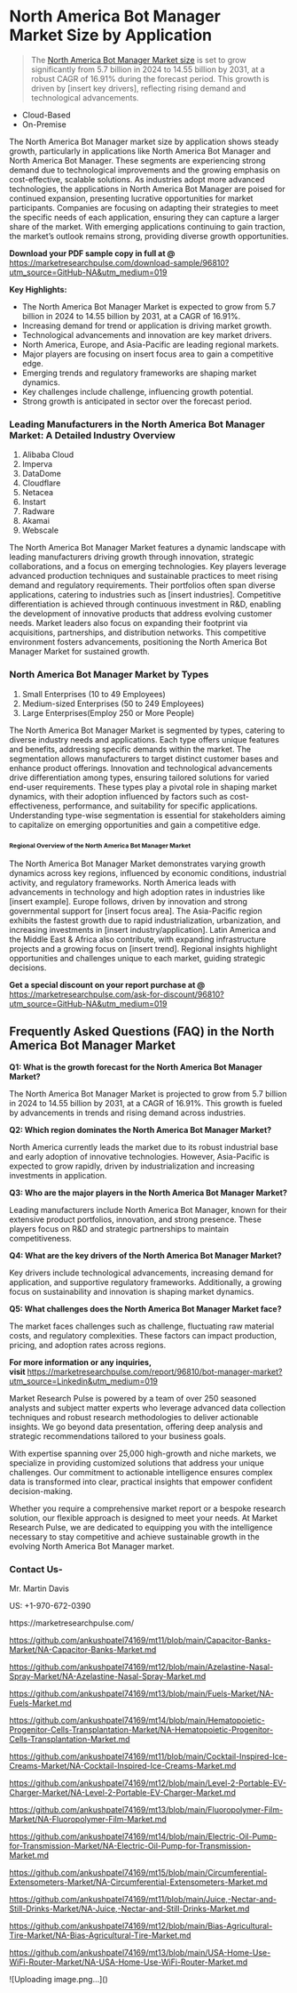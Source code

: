 <h1>North America Bot Manager Market&nbsp;Size by Application</h1><blockquote><p>The <a href="https://marketresearchpulse.com/download-sample/96810?utm_source=GitHub-NA&amp;utm_medium=019">North America Bot Manager Market size</a> is set to grow significantly from 5.7 billion in 2024 to 14.55 billion by 2031, at a robust CAGR of 16.91% during the forecast period. This growth is driven by [insert key drivers], reflecting rising demand and technological advancements.</p></blockquote><ul><li>Cloud-Based<li> On-Premise</li></ul><p>The North America Bot Manager market size by application shows steady growth, particularly in applications like North America Bot Manager and North America Bot Manager. These segments are experiencing strong demand due to technological improvements and the growing emphasis on cost-effective, scalable solutions. As industries adopt more advanced technologies, the applications in North America Bot Manager are poised for continued expansion, presenting lucrative opportunities for market participants. Companies are focusing on adapting their strategies to meet the specific needs of each application, ensuring they can capture a larger share of the market. With emerging applications continuing to gain traction, the market’s outlook remains strong, providing diverse growth opportunities.</p><p><strong>Download your PDF sample copy in full at @ </strong><a href="https://marketresearchpulse.com/download-sample/96810?utm_source=GitHub-NA&amp;utm_medium=019">https://marketresearchpulse.com/download-sample/96810?utm_source=GitHub-NA&amp;utm_medium=019</a></p><p><strong>Key Highlights: </strong></p><ul><li>The North America Bot Manager Market is expected to grow from 5.7 billion in 2024 to 14.55 billion by 2031, at a CAGR of 16.91%.</li><li>Increasing demand for trend or application is driving market growth.</li><li>Technological advancements and innovation are key market drivers.</li><li>North America, Europe, and Asia-Pacific are leading regional markets.</li><li>Major players are focusing on insert focus area to gain a competitive edge.</li><li>Emerging trends and regulatory frameworks are shaping market dynamics.</li><li>Key challenges include challenge, influencing growth potential.</li><li>Strong growth is anticipated in sector over the forecast period.</li></ul><h3>Leading Manufacturers in the North America Bot Manager Market: A Detailed Industry Overview</h3><ol><li>Alibaba Cloud</li><li>Imperva</li><li>DataDome</li><li>Cloudflare</li><li>Netacea</li><li>Instart</li><li>Radware</li><li>Akamai</li><li>Webscale</li></ol><div class="flex max-w-full flex-col flex-grow"><div class="min-h-8 text-message flex w-full flex-col items-end gap-2 whitespace-normal break-words [.text-message+&amp;]:mt-5" dir="auto" data-message-author-role="assistant" data-message-id="fd8432e4-4910-450d-b182-61b7bfb0a01f" data-message-model-slug="gpt-4o"><div class="flex w-full flex-col gap-1 empty:hidden first:pt-[3px]"><div class="markdown prose w-full break-words dark:prose-invert light"><p>The North America Bot Manager Market features a dynamic landscape with leading manufacturers driving growth through innovation, strategic collaborations, and a focus on emerging technologies. Key players leverage advanced production techniques and sustainable practices to meet rising demand and regulatory requirements. Their portfolios often span diverse applications, catering to industries such as [insert industries]. Competitive differentiation is achieved through continuous investment in R&amp;D, enabling the development of innovative products that address evolving customer needs. Market leaders also focus on expanding their footprint via acquisitions, partnerships, and distribution networks. This competitive environment fosters advancements, positioning the North America Bot Manager Market for sustained growth.</p></div></div></div></div><h3>North America Bot Manager Market by Types</h3><ol><li>Small Enterprises (10 to 49 Employees)<li> Medium-sized Enterprises (50 to 249 Employees)<li> Large Enterprises(Employ 250 or More People)</li></ol><div class="flex max-w-full flex-col flex-grow"><div class="min-h-8 text-message flex w-full flex-col items-end gap-2 whitespace-normal break-words [.text-message+&amp;]:mt-5" dir="auto" data-message-author-role="assistant" data-message-id="084470be-0bb7-4664-bddf-5156b4f41249" data-message-model-slug="gpt-4o-mini"><div class="flex w-full flex-col gap-1 empty:hidden first:pt-[3px]"><div class="markdown prose w-full break-words dark:prose-invert light"><p>The North America Bot Manager Market is segmented by types, catering to diverse industry needs and applications. Each type offers unique features and benefits, addressing specific demands within the market. The segmentation allows manufacturers to target distinct customer bases and enhance product offerings. Innovation and technological advancements drive differentiation among types, ensuring tailored solutions for varied end-user requirements. These types play a pivotal role in shaping market dynamics, with their adoption influenced by factors such as cost-effectiveness, performance, and suitability for specific applications. Understanding type-wise segmentation is essential for stakeholders aiming to capitalize on emerging opportunities and gain a competitive edge.</p></div></div></div></div><h3><span style="font-size: 11px;">Regional Overview of the North America Bot Manager Market</span></h3><div class="flex max-w-full flex-col flex-grow"><div class="min-h-8 text-message flex w-full flex-col items-end gap-2 whitespace-normal break-words [.text-message+&amp;]:mt-5" dir="auto" data-message-author-role="assistant" data-message-id="e9038762-ce64-4e30-91c9-9bd413514231" data-message-model-slug="gpt-4o-mini"><div class="flex w-full flex-col gap-1 empty:hidden first:pt-[3px]"><div class="markdown prose w-full break-words dark:prose-invert light"><p>The North America Bot Manager Market demonstrates varying growth dynamics across key regions, influenced by economic conditions, industrial activity, and regulatory frameworks. North America leads with advancements in technology and high adoption rates in industries like [insert example]. Europe follows, driven by innovation and strong governmental support for [insert focus area]. The Asia-Pacific region exhibits the fastest growth due to rapid industrialization, urbanization, and increasing investments in [insert industry/application]. Latin America and the Middle East &amp; Africa also contribute, with expanding infrastructure projects and a growing focus on [insert trend]. Regional insights highlight opportunities and challenges unique to each market, guiding strategic decisions.</p></div></div></div></div><p><strong>Get a special discount on your report purchase at @ </strong><a href="https://marketresearchpulse.com/ask-for-discount/96810?utm_source=GitHub-NA&amp;utm_medium=019">https://marketresearchpulse.com/ask-for-discount/96810?utm_source=GitHub-NA&amp;utm_medium=019</a></p><h2>Frequently Asked Questions (FAQ) in the North America Bot Manager Market</h2><p><strong>Q1: What is the growth forecast for the North America Bot Manager Market?</strong></p><p>The North America Bot Manager Market is projected to grow from 5.7 billion in 2024 to 14.55 billion by 2031, at a CAGR of 16.91%. This growth is fueled by advancements in trends and rising demand across industries.</p><p><strong>Q2: Which region dominates the North America Bot Manager Market?</strong></p><p>North America currently leads the market due to its robust industrial base and early adoption of innovative technologies. However, Asia-Pacific is expected to grow rapidly, driven by industrialization and increasing investments in application.</p><p><strong>Q3: Who are the major players in the North America Bot Manager Market?</strong></p><p>Leading manufacturers include North America Bot Manager, known for their extensive product portfolios, innovation, and strong presence. These players focus on R&amp;D and strategic partnerships to maintain competitiveness.</p><p><strong>Q4: What are the key drivers of the North America Bot Manager Market?</strong></p><p>Key drivers include technological advancements, increasing demand for application, and supportive regulatory frameworks. Additionally, a growing focus on sustainability and innovation is shaping market dynamics.</p><p><strong>Q5: What challenges does the North America Bot Manager Market face?</strong></p><p>The market faces challenges such as challenge, fluctuating raw material costs, and regulatory complexities. These factors can impact production, pricing, and adoption rates across regions.</p><p><strong>For more information or any inquiries, visit&nbsp;</strong><a href="https://marketresearchpulse.com/report/96810/bot-manager-market?utm_source=Linkedin&utm_medium=019">https://marketresearchpulse.com/report/96810/bot-manager-market?utm_source=Linkedin&utm_medium=019</a></p><p>Market Research Pulse is powered by a team of over 250 seasoned analysts and subject matter experts who leverage advanced data collection techniques and robust research methodologies to deliver actionable insights. We go beyond data presentation, offering deep analysis and strategic recommendations tailored to your business goals.</p><p>With expertise spanning over 25,000 high-growth and niche markets, we specialize in providing customized solutions that address your unique challenges. Our commitment to actionable intelligence ensures complex data is transformed into clear, practical insights that empower confident decision-making.</p><p>Whether you require a comprehensive market report or a bespoke research solution, our flexible approach is designed to meet your needs. At Market Research Pulse, we are dedicated to equipping you with the intelligence necessary to stay competitive and achieve sustainable growth in the evolving North America Bot Manager market.</p><h3><strong>Contact Us-</strong></h3><p>Mr. Martin Davis</p><p>US: +1-970-672-0390</p><p>https://marketresearchpulse.com/</p><p><a href="https://github.com/ankushpatel74169/mt11/blob/main/Capacitor-Banks-Market/NA-Capacitor-Banks-Market.md">https://github.com/ankushpatel74169/mt11/blob/main/Capacitor-Banks-Market/NA-Capacitor-Banks-Market.md</a></p><p><a href="https://github.com/ankushpatel74169/mt12/blob/main/Azelastine-Nasal-Spray-Market/NA-Azelastine-Nasal-Spray-Market.md">https://github.com/ankushpatel74169/mt12/blob/main/Azelastine-Nasal-Spray-Market/NA-Azelastine-Nasal-Spray-Market.md</a></p><p><a href="https://github.com/ankushpatel74169/mt13/blob/main/Fuels-Market/NA-Fuels-Market.md">https://github.com/ankushpatel74169/mt13/blob/main/Fuels-Market/NA-Fuels-Market.md</a></p><p><a href="https://github.com/ankushpatel74169/mt14/blob/main/Hematopoietic-Progenitor-Cells-Transplantation-Market/NA-Hematopoietic-Progenitor-Cells-Transplantation-Market.md">https://github.com/ankushpatel74169/mt14/blob/main/Hematopoietic-Progenitor-Cells-Transplantation-Market/NA-Hematopoietic-Progenitor-Cells-Transplantation-Market.md</a></p><p><a href="https://github.com/ankushpatel74169/mt11/blob/main/Cocktail-Inspired-Ice-Creams-Market/NA-Cocktail-Inspired-Ice-Creams-Market.md">https://github.com/ankushpatel74169/mt11/blob/main/Cocktail-Inspired-Ice-Creams-Market/NA-Cocktail-Inspired-Ice-Creams-Market.md</a></p><p><a href="https://github.com/ankushpatel74169/mt12/blob/main/Level-2-Portable-EV-Charger-Market/NA-Level-2-Portable-EV-Charger-Market.md">https://github.com/ankushpatel74169/mt12/blob/main/Level-2-Portable-EV-Charger-Market/NA-Level-2-Portable-EV-Charger-Market.md</a></p><p><a href="https://github.com/ankushpatel74169/mt13/blob/main/Fluoropolymer-Film-Market/NA-Fluoropolymer-Film-Market.md">https://github.com/ankushpatel74169/mt13/blob/main/Fluoropolymer-Film-Market/NA-Fluoropolymer-Film-Market.md</a></p><p><a href="https://github.com/ankushpatel74169/mt14/blob/main/Electric-Oil-Pump-for-Transmission-Market/NA-Electric-Oil-Pump-for-Transmission-Market.md">https://github.com/ankushpatel74169/mt14/blob/main/Electric-Oil-Pump-for-Transmission-Market/NA-Electric-Oil-Pump-for-Transmission-Market.md</a></p><p><a href="https://github.com/ankushpatel74169/mt15/blob/main/Circumferential-Extensometers-Market/NA-Circumferential-Extensometers-Market.md">https://github.com/ankushpatel74169/mt15/blob/main/Circumferential-Extensometers-Market/NA-Circumferential-Extensometers-Market.md</a></p><p><a href="https://github.com/ankushpatel74169/mt11/blob/main/Juice,-Nectar-and-Still-Drinks-Market/NA-Juice,-Nectar-and-Still-Drinks-Market.md">https://github.com/ankushpatel74169/mt11/blob/main/Juice,-Nectar-and-Still-Drinks-Market/NA-Juice,-Nectar-and-Still-Drinks-Market.md</a></p><p><a href="https://github.com/ankushpatel74169/mt12/blob/main/Bias-Agricultural-Tire-Market/NA-Bias-Agricultural-Tire-Market.md">https://github.com/ankushpatel74169/mt12/blob/main/Bias-Agricultural-Tire-Market/NA-Bias-Agricultural-Tire-Market.md</a></p><p><a href="https://github.com/ankushpatel74169/mt13/blob/main/USA-Home-Use-WiFi-Router-Market/NA-USA-Home-Use-WiFi-Router-Market.md">https://github.com/ankushpatel74169/mt13/blob/main/USA-Home-Use-WiFi-Router-Market/NA-USA-Home-Use-WiFi-Router-Market.md</a></p>
![Uploading image.png…]()
